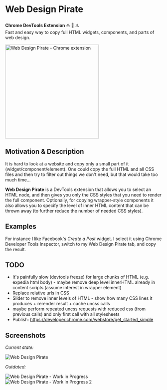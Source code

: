 # Web Design Pirate

**Chrome DevTools Extension** :boat: :ghost: :anchor:  
Fast and easy way to copy full HTML widgets, components, and parts of web design.

<a href="https://github.com/Dalimil/Web-Design-Pirate">
  <img alt="Web Design Pirate - Chrome extension" src="https://github.com/Dalimil/Web-Design-Pirate/blob/master/images/icon450.png" width="300">
</a>

## Motivation & Description
It is hard to look at a website and copy only a small part of it (widget/component/element). One could copy the full HTML and all CSS files and then try to filter out things we don't need, but that would take too much time...

**Web Design Pirate** is a DevTools extension that allows you to select an HTML node, and then gives you only the CSS styles that you need to render the full component. Optionally, for copying wrapper-style components it also allows you to specify the level of inner HTML content that can be thrown away (to further reduce the number of needed CSS styles).

## Examples
For instance I like Facebook's *Create a Post* widget. I select it using Chrome Developer Tools Inspector, switch to my Web Design Pirate tab, and copy the result.

## TODO
- It's painfully slow (devtools freeze) for large chunks of HTML (e.g. expedia html body) - maybe remove deep level innerHTML already in content scripts (assume interest in wrapper element)
- Replace relative urls in CSS
- Slider to remove inner levels of HTML - show how many CSS lines it produces + rerender result + cache uncss calls
- maybe perform repeated uncss requests with reduced css (from previous calls) and only first call with all stylesheets
- Publish: https://developer.chrome.com/webstore/get_started_simple

## Screenshots
*Current state:*

![Web Design Pirate](https://github.com/Dalimil/Web-Design-Pirate/blob/master/images/screenshot.png)

*Outdated:*

![Web Design Pirate - Work in Progress](https://github.com/Dalimil/Web-Design-Pirate/blob/master/images/screenshot-wip.png)
![Web Design Pirate - Work in Progress 2](https://github.com/Dalimil/Web-Design-Pirate/blob/master/images/screenshot-wip2.png)
